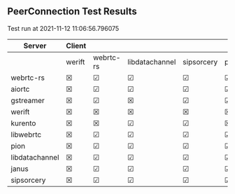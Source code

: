 ## PeerConnection Test Results
Test run at 2021-11-12 11:06:56.796075

| Server      | Client      |             |             |             |             |             |
|-------------|-------------|-------------|-------------|-------------|-------------|-------------|
|             | werift      | webrtc-rs   | libdatachannel| sipsorcery  | pion        | aiortc      |
| webrtc-rs   | &#x2612;    | &#9745;     | &#9745;     | &#9745;     | &#9745;     | &#9745;     |
| aiortc      | &#x2612;    | &#9745;     | &#9745;     | &#9745;     | &#9745;     | &#9745;     |
| gstreamer   | &#x2612;    | &#9745;     | &#x2612;    | &#9745;     | &#9745;     | &#x2612;    |
| werift      | &#x2612;    | &#x2612;    | &#x2612;    | &#x2612;    | &#x2612;    | &#x2612;    |
| kurento     | &#x2612;    | &#x2612;    | &#9745;     | &#9745;     | &#x2612;    | &#x2612;    |
| libwebrtc   | &#x2612;    | &#9745;     | &#9745;     | &#9745;     | &#9745;     | &#x2612;    |
| pion        | &#x2612;    | &#9745;     | &#9745;     | &#9745;     | &#9745;     | &#9745;     |
| libdatachannel| &#x2612;    | &#9745;     | &#9745;     | &#9745;     | &#9745;     | &#9745;     |
| janus       | &#x2612;    | &#9745;     | &#9745;     | &#9745;     | &#9745;     | &#9745;     |
| sipsorcery  | &#x2612;    | &#9745;     | &#9745;     | &#9745;     | &#9745;     | &#9745;     |
